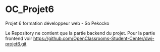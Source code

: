 # OC_Projet6
Projet 6 formation développeur web - So Pekocko

Le Repository ne contient que la partie backend du projet.
Pour la partie frontend voir https://github.com/OpenClassrooms-Student-Center/dwj-projet6.git

